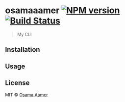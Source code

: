 # osamaaamer [![NPM version](https://badge.fury.io/js/osamaaamer.svg)](https://npmjs.org/package/osamaaamer) [![Build Status](https://travis-ci.org/osamaaamer95/osamaaamer.svg?branch=master)](https://travis-ci.org/osamaaamer95/osamaaamer)

> My CLI

## Installation

<!-- TODO -->

## Usage

<!-- TODO -->

## License

MIT © [Osama Aamer](https://osamaaamer.com)

